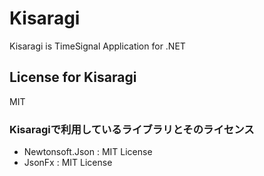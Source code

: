 # Kisaragi
Kisaragi is TimeSignal Application for .NET

## License for Kisaragi
MIT

### Kisaragiで利用しているライブラリとそのライセンス
- Newtonsoft.Json : MIT License
- JsonFx : MIT License
